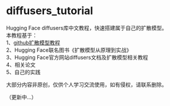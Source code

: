 # diffusers_tutorial
Hugging Face diffusers库中文教程，快速搭建属于自己的扩散模型。  
本教程基于：   
1、[github扩散模型教程](https://github.com/huggingface/diffusion-models-class)    
2、Hugging Face联名图书《扩散模型从原理到实战》  
3、Hugging Face官方网站diffusers文档及扩散模型相关教程    
4、相关论文  
5、自己的实践  

大部分内容非原创，仅供个人学习交流使用，如有侵权，请联系删除。  

（更新中...）
